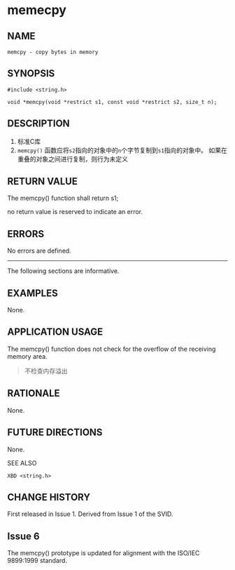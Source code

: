 # memecpy

## NAME

    memcpy - copy bytes in memory

## SYNOPSIS

 `#include <string.h>`

`void *memcpy(void *restrict s1, const void *restrict s2, size_t n);`

## DESCRIPTION

 1. 标准C库
 2. `memcpy()` 函数应将`s2`指向的对象中的`n`个字节复制到`s1`指向的对象中。
 如果在重叠的对象之间进行复制，则行为未定义

## RETURN VALUE

The memcpy() function shall return s1;

no return value is reserved to indicate an error.

## ERRORS

No errors are defined.

----
The following sections are informative.

## EXAMPLES

None.

## APPLICATION USAGE

The memcpy() function does not check for the overflow of the receiving memory area.
> 不检查内存溢出

## RATIONALE

None.

## FUTURE DIRECTIONS

None.

SEE ALSO

`XBD <string.h>`

## CHANGE HISTORY

First released in Issue 1. Derived from Issue 1 of the SVID.

## Issue 6

The memcpy() prototype is updated for alignment with the ISO/IEC 9899:1999 standard.